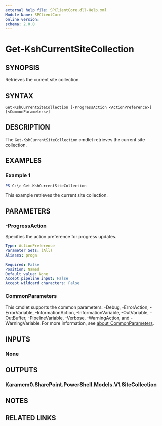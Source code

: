 ```yaml
---
external help file: SPClientCore.dll-Help.xml
Module Name: SPClientCore
online version:
schema: 2.0.0
---
```


# Get-KshCurrentSiteCollection

## SYNOPSIS
Retrieves the current site collection.

## SYNTAX

```
Get-KshCurrentSiteCollection [-ProgressAction <ActionPreference>] [<CommonParameters>]
```

## DESCRIPTION
The `Get-KshCurrentSiteCollection` cmdlet retrieves the current site collection.

## EXAMPLES

### Example 1
```powershell
PS C:\> Get-KshCurrentSiteCollection
```

This example retrieves the current site collection.

## PARAMETERS

### -ProgressAction
Specifies the action preference for progress updates.

```yaml
Type: ActionPreference
Parameter Sets: (All)
Aliases: proga

Required: False
Position: Named
Default value: None
Accept pipeline input: False
Accept wildcard characters: False
```

### CommonParameters
This cmdlet supports the common parameters: -Debug, -ErrorAction, -ErrorVariable, -InformationAction, -InformationVariable, -OutVariable, -OutBuffer, -PipelineVariable, -Verbose, -WarningAction, and -WarningVariable. For more information, see [about_CommonParameters](http://go.microsoft.com/fwlink/?LinkID=113216).

## INPUTS

### None
## OUTPUTS

### Karamem0.SharePoint.PowerShell.Models.V1.SiteCollection
## NOTES

## RELATED LINKS

